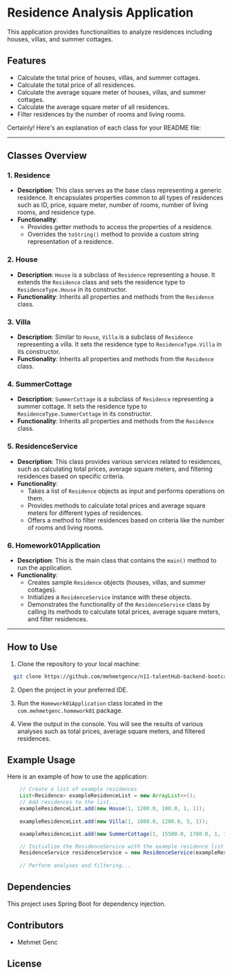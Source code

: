
# Residence Analysis Application

This application provides functionalities to analyze residences including houses, villas, and summer cottages.

## Features

- Calculate the total price of houses, villas, and summer cottages.
- Calculate the total price of all residences.
- Calculate the average square meter of houses, villas, and summer cottages.
- Calculate the average square meter of all residences.
- Filter residences by the number of rooms and living rooms.

Certainly! Here's an explanation of each class for your README file:

---

## Classes Overview

### 1. Residence

- **Description**: This class serves as the base class representing a generic residence. It encapsulates properties common to all types of residences such as ID, price, square meter, number of rooms, number of living rooms, and residence type.
- **Functionality**:
    - Provides getter methods to access the properties of a residence.
    - Overrides the `toString()` method to provide a custom string representation of a residence.

### 2. House

- **Description**: `House` is a subclass of `Residence` representing a house. It extends the `Residence` class and sets the residence type to `ResidenceType.House` in its constructor.
- **Functionality**: Inherits all properties and methods from the `Residence` class.

### 3. Villa

- **Description**: Similar to `House`, `Villa` is a subclass of `Residence` representing a villa. It sets the residence type to `ResidenceType.Villa` in its constructor.
- **Functionality**: Inherits all properties and methods from the `Residence` class.

### 4. SummerCottage

- **Description**: `SummerCottage` is a subclass of `Residence` representing a summer cottage. It sets the residence type to `ResidenceType.SummerCottage` in its constructor.
- **Functionality**: Inherits all properties and methods from the `Residence` class.

### 5. ResidenceService

- **Description**: This class provides various services related to residences, such as calculating total prices, average square meters, and filtering residences based on specific criteria.
- **Functionality**:
    - Takes a list of `Residence` objects as input and performs operations on them.
    - Provides methods to calculate total prices and average square meters for different types of residences.
    - Offers a method to filter residences based on criteria like the number of rooms and living rooms.

### 6. Homework01Application

- **Description**: This is the main class that contains the `main()` method to run the application.
- **Functionality**:
    - Creates sample `Residence` objects (houses, villas, and summer cottages).
    - Initializes a `ResidenceService` instance with these objects.
    - Demonstrates the functionality of the `ResidenceService` class by calling its methods to calculate total prices, average square meters, and filter residences.

---
## How to Use

1. Clone the repository to your local machine:

``` bash
  git clone https://github.com/mehmetgencv/n11-talentHub-backend-bootcamp/tree/main/homework01
```

2. Open the project in your preferred IDE.

3. Run the `Homework01Application` class located in the `com.mehmetgenc.homework01` package.

4. View the output in the console. You will see the results of various analyses such as total prices, average square meters, and filtered residences.

## Example Usage

Here is an example of how to use the application:

``` java
    // Create a list of example residences
    List<Residence> exampleResidenceList = new ArrayList<>();
    // Add residences to the list...
    exampleResidenceList.add(new House(1, 1200.0, 100.0, 1, 1));
 
    exampleResidenceList.add(new Villa(1, 1080.0, 1200.0, 5, 1));

    exampleResidenceList.add(new SummerCottage(1, 15500.0, 1700.0, 1, 1));

    // Initialize the ResidenceService with the example residence list
    ResidenceService residenceService = new ResidenceService(exampleResidenceList);
    
    // Perform analyses and filtering...
```

## Dependencies

This project uses Spring Boot for dependency injection.

## Contributors

- Mehmet Genc

## License

